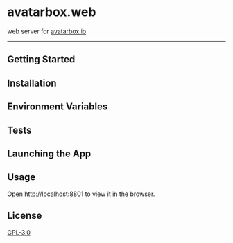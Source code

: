 # avatarbox.web

web server for [avatarbox.io](https://avatarbox.io)

---

## Getting Started

## Installation

## Environment Variables

## Tests

## Launching the App

## Usage


Open http://localhost:8801 to view it in the browser.

## License
[GPL-3.0](https://bitbucket.org/mrtillman/avatarbox.io/src/master/LICENSE.md)